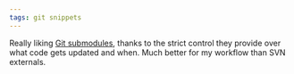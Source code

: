 ```yaml
---
tags: git snippets
---
```


Really liking [Git submodules](/wiki/Git_submodules), thanks to the strict control they provide over what code gets updated and when. Much better for my workflow than SVN externals.
